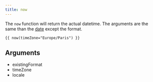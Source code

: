 ```yaml
---
title: now
---
```


The `now` function will return the actual datetime. The arguments are the same than the [date](../03.filter/date.md) except the format.


```twig
{{ now(timeZone="Europe/Paris") }}
```

## Arguments
- existingFormat
- timeZone
- locale